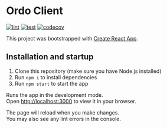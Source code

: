 # Ordo Client

[![lint](https://github.com/ordo-pink/ordo-client/actions/workflows/lint.yml/badge.svg)](https://github.com/ordo-pink/ordo-client/actions/workflows/lint.yml)
[![test](https://github.com/ordo-pink/ordo-client/actions/workflows/test.yml/badge.svg)](https://github.com/ordo-pink/ordo-client/actions/workflows/test.yml)
[![codecov](https://img.shields.io/codecov/c/gh/ordo-pink/ordo-client)](https://app.codecov.io/gh/ordo-pink/ordo-client)

This project was bootstrapped with [Create React App](https://github.com/facebook/create-react-app).

## Installation and startup

1. Clone this repository (make sure you have Node.js installed)
2. Run `npm i` to install dependencies
3. Run `npm start` to start the app

Runs the app in the development mode.\
Open [http://localhost:3000](http://localhost:3000) to view it in your browser.

The page will reload when you make changes.\
You may also see any lint errors in the console.
